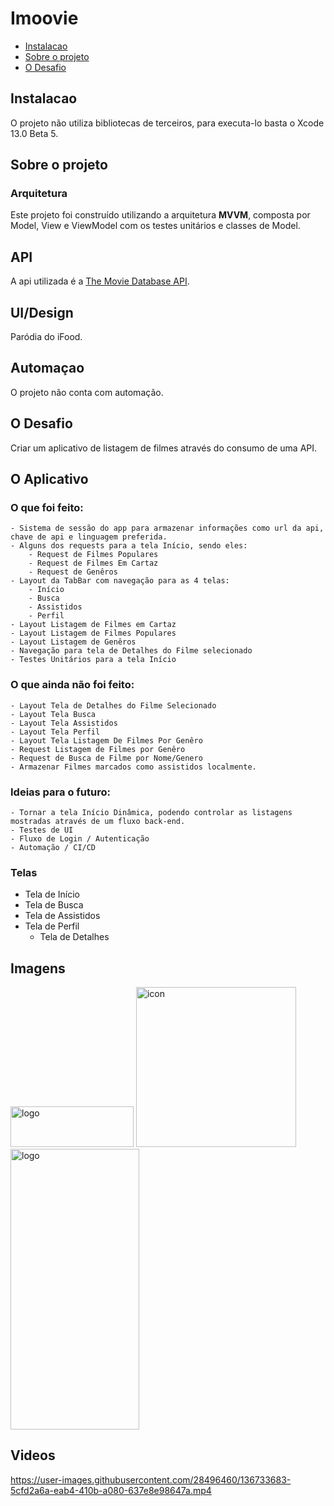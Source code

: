 # Imoovie

* [Instalacao](#instalacao)
* [Sobre o projeto](#sobre-o-projeto)
* [O Desafio](#o-desafio)

## Instalacao
O projeto não utiliza bibliotecas de terceiros, para executa-lo basta o Xcode 13.0 Beta 5.

## Sobre o projeto

### Arquitetura
Este projeto foi construído utilizando a arquitetura **MVVM**, composta por Model, View e ViewModel com os testes unitários e classes de Model.

## API
A api utilizada é a [The Movie Database API](https://developers.themoviedb.org/3).

## UI/Design
Paródia do iFood.

## Automaçao
O projeto não conta com automação.

## O Desafio
Criar um aplicativo de listagem de filmes através do consumo de uma API.

## O Aplicativo
### O que foi feito:
    - Sistema de sessão do app para armazenar informações como url da api, chave de api e linguagem preferida.
    - Alguns dos requests para a tela Início, sendo eles:
        - Request de Filmes Populares
        - Request de Filmes Em Cartaz
        - Request de Genêros
    - Layout da TabBar com navegação para as 4 telas:
        - Início
        - Busca
        - Assistidos
        - Perfil
    - Layout Listagem de Filmes em Cartaz
    - Layout Listagem de Filmes Populares
    - Layout Listagem de Genêros
    - Navegação para tela de Detalhes do Filme selecionado
    - Testes Unitários para a tela Início

### O que ainda não foi feito:
    - Layout Tela de Detalhes do Filme Selecionado
    - Layout Tela Busca
    - Layout Tela Assistidos
    - Layout Tela Perfil
    - Layout Tela Listagem De Filmes Por Genêro
    - Request Listagem de Filmes por Genêro
    - Request de Busca de Filme por Nome/Genero
    - Armazenar Filmes marcados como assistidos localmente.
    
    
### Ideias para o futuro:
    - Tornar a tela Início Dinâmica, podendo controlar as listagens mostradas através de um fluxo back-end.
    - Testes de UI
    - Fluxo de Login / Autenticação
    - Automação / CI/CD
    
### Telas

- Tela de Início
- Tela de Busca
- Tela de Assistidos
- Tela de Perfil
    - Tela de Detalhes

## Imagens
<img src="https://user-images.githubusercontent.com/28496460/136729811-2bbaf483-989a-4e5a-90c6-86e1507f123d.png" alt="logo" width="197" height="65">
<img src="https://user-images.githubusercontent.com/28496460/136729847-3e2ba0aa-a349-4357-8a40-971feb5c78a4.png" alt="icon" width="256" height="256">
<img src="https://user-images.githubusercontent.com/28496460/136730491-a9504673-5f9e-4ea5-82e8-2cf8d80b3d9e.png" alt="logo" width="206" height="449">

## Videos
https://user-images.githubusercontent.com/28496460/136733683-5cfd2a6a-eab4-410b-a080-637e8e98647a.mp4


